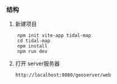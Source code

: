 ### 结构
1. 新建项目
```
    npm init vite-app tidal-map
    cd tidal-map
    npm install
    npm run dev 
```

2. 打开 server服务器
   ```
   http://localhost:8080/geoserver/web
   ```
